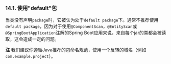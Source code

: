 ### 14.1. 使用"default"包

当类没有声明`package`时，它被认为处于`default package`下。通常不推荐使用`default package`，因为对于使用`@ComponentScan`，`@EntityScan`或`@SpringBootApplication`注解的Spring Boot应用来说，来自每个jar的类都会被读取，这会造成一定的问题。

**注** 我们建议你遵循Java推荐的包命名规范，使用一个反转的域名（例如`com.example.project`）。
